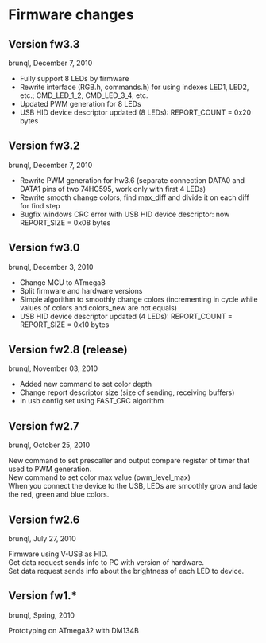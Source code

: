 Firmware changes
================

Version fw3.3
-----------
brunql, December 7, 2010

* Fully support 8 LEDs by firmware
* Rewrite interface (RGB.h, commands.h) for using indexes LED1, LED2, etc.; CMD_LED_1_2, CMD_LED_3_4, etc.
* Updated PWM generation for 8 LEDs
* USB HID device descriptor updated (8 LEDs): REPORT_COUNT = 0x20 bytes

Version fw3.2
-----------
brunql, December 7, 2010

* Rewrite PWM generation for hw3.6 (separate connection DATA0 and DATA1 pins of two 74HC595, work only with first 4 LEDs)
* Rewrite smooth change colors, find max_diff and divide it on each diff for find step
* Bugfix windows CRC error with USB HID device descriptor: now REPORT_SIZE = 0x08 bytes

Version fw3.0
-----------
brunql, December 3, 2010

* Change MCU to ATmega8
* Split firmware and hardware versions
* Simple algorithm to smoothly change colors (incrementing in cycle while values of colors and colors_new are not equals)
* USB HID device descriptor updated (4 LEDs): REPORT_COUNT = REPORT_SIZE = 0x10 bytes


Version fw2.8 (release)
-----------
brunql, November 03, 2010

* Added new command to set color depth
* Change report descriptor size (size of sending, receiving buffers)
* In usb config set using FAST_CRC algorithm

Version fw2.7
-----------
brunql, October 25, 2010

New command to set prescaller and output compare register of timer that used to PWM generation.   
New command to set color max value (pwm_level_max)   
When you connect the device to the USB, LEDs are smoothly grow and fade the red, green and blue colors.   

Version fw2.6
-----------
brunql, July 27, 2010

Firmware using V-USB as HID.    
Get data request sends info to PC with version of hardware.   
Set data request sends info about the brightness of each LED to device.  

Version fw1.*
-----------
brunql, Spring, 2010

Prototyping on ATmega32 with DM134B   
